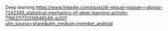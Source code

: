 Deep learning https://www.linkedin.com/posts/dr-miquel-noguer-i-alonso-7242345_statistical-mechanics-of-deep-learning-activity-7196211731314946048-dJGI?utm_source=share&utm_medium=member_android


